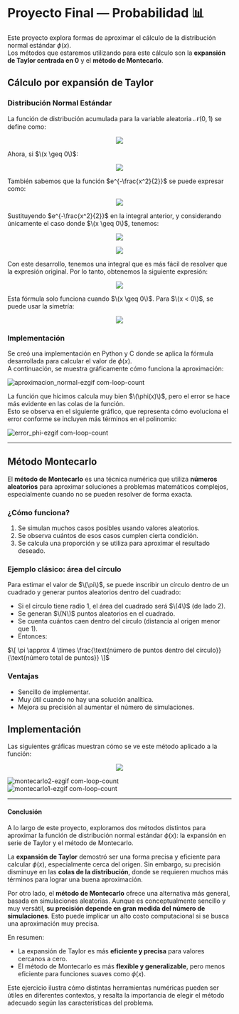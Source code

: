 # Proyecto Final — Probabilidad 📊

Este proyecto explora formas de aproximar el cálculo de la distribución normal estándar $\phi(x)$.  
Los métodos que estaremos utilizando para este cálculo son la **expansión de Taylor centrada en 0** y el **método de Montecarlo**.



## Cálculo por expansión de Taylor

### Distribución Normal Estándar

La función de distribución acumulada para la variable aleatoria $\mathcal{N}(0,1)$ se define como:

<p align="center">
  <img src="https://latex.codecogs.com/svg.image?\phi(x)=\int_{-\infty}^x\frac{1}{\sqrt{2\pi}}e^{-\frac{t^2}{2}}\,dt" />
</p>

Ahora, si $\(x \geq 0\)$:

<p align="center">
  <img src="https://latex.codecogs.com/svg.image?\phi(x)=\frac{1}{2}+\int_{0}^x\frac{1}{\sqrt{2\pi}}e^{-\frac{t^2}{2}}\,dt" />
</p>

También sabemos que la función  $e^{-\frac{x^2}{2}}$  se puede expresar como:

<p align="center">
  <img src="https://latex.codecogs.com/svg.image?e^{-\frac{x^2}{2}}=\sum_{n=0}^\infty\frac{(-1)^n}{2^n\,n!}x^{2n}" />
</p>

Sustituyendo $e^{-\frac{x^2}{2}}$  en la integral anterior, y considerando únicamente el caso donde $\(x \geq 0\)$, tenemos:

<p align="center">
  <img src="https://latex.codecogs.com/svg.image?\phi(x)=\frac{1}{2}+\int_{0}^x\frac{1}{\sqrt{2\pi}}\sum_{n=0}^\infty\frac{(-1)^n}{2^n\,n!}t^{2n}\,dt" />
</p>

<p align="center">
  <img src="https://latex.codecogs.com/svg.image?\phi(x)=\frac{1}{2}+\frac{1}{\sqrt{2\pi}}\sum_{n=0}^\infty\frac{(-1)^n}{2^n\,n!}\int_{0}^xt^{2n}\,dt" />
</p>

Con este desarrollo, tenemos una integral que es más fácil de resolver que la expresión original. Por lo tanto, obtenemos la siguiente expresión:

<p align="center">
  <img src="https://latex.codecogs.com/svg.image?\phi(x)=\frac{1}{2}+\frac{1}{\sqrt{2\pi}}\sum_{n=0}^\infty\frac{(-1)^nx^{2n+1}}{2^n\,n!(2n+1)}" />
</p>

Esta fórmula solo funciona cuando $\(x \geq 0\)$. Para $\(x < 0\)$, se puede usar la simetría:

<p align="center">
  <img src="https://latex.codecogs.com/svg.image?\phi(-x)=1-\phi(x)" />
</p>

### Implementación

Se creó una implementación en Python y C donde se aplica la fórmula desarrollada para calcular el valor de $\phi(x)$.  
A continuación, se muestra gráficamente cómo funciona la aproximación:

![aproximacion_normal-ezgif com-loop-count](https://github.com/user-attachments/assets/57d11a80-5084-46fe-b9a5-56d4b955049a)

La función que hicimos calcula muy bien $\(\phi(x)\)$, pero el error se hace más evidente en las colas de la función.  
Esto se observa en el siguiente gráfico, que representa cómo evoluciona el error conforme se incluyen más términos en el polinomio:

![error_phi-ezgif com-loop-count](https://github.com/user-attachments/assets/b18b4618-b7d3-4dca-b6f5-e279a34bfecd)

---

## Método Montecarlo

El **método de Montecarlo** es una técnica numérica que utiliza **números aleatorios** para aproximar soluciones a problemas matemáticos complejos, especialmente cuando no se pueden resolver de forma exacta.

### ¿Cómo funciona?
1. Se simulan muchos casos posibles usando valores aleatorios.
2. Se observa cuántos de esos casos cumplen cierta condición.
3. Se calcula una proporción y se utiliza para aproximar el resultado deseado.

### Ejemplo clásico: área del círculo

Para estimar el valor de $\(\pi\)$, se puede inscribir un círculo dentro de un cuadrado y generar puntos aleatorios dentro del cuadrado:

- Si el círculo tiene radio 1, el área del cuadrado será $\(4\)$ (de lado 2).
- Se generan $\(N\)$ puntos aleatorios en el cuadrado.
- Se cuenta cuántos caen dentro del círculo (distancia al origen menor que 1).
- Entonces:

$\[
\pi \approx 4 \times \frac{\text{número de puntos dentro del círculo}}{\text{número total de puntos}}
\]$

### Ventajas
- Sencillo de implementar.
- Muy útil cuando no hay una solución analítica.
- Mejora su precisión al aumentar el número de simulaciones.

## Implementación

Las siguientes gráficas muestran cómo se ve este método aplicado a la función:

<p align="center">
  <img src="https://latex.codecogs.com/svg.image?\frac{1}{\sqrt{2\pi}}e^{-\frac{x^2}{2}}" />
</p>

![montecarlo2-ezgif com-loop-count](https://github.com/user-attachments/assets/01740c96-146e-4dfd-b809-9f4a475ab5a0)  
![montecarlo1-ezgif com-loop-count](https://github.com/user-attachments/assets/a84083bd-de10-4a5f-bf02-bdfc45eaee00)

---
#### Conclusión

A lo largo de este proyecto, exploramos dos métodos distintos para aproximar la función de distribución normal estándar $\phi(x)$: la expansión en serie de Taylor y el método de Montecarlo.

La **expansión de Taylor** demostró ser una forma precisa y eficiente para calcular $\phi(x)$, especialmente cerca del origen. Sin embargo, su precisión disminuye en las **colas de la distribución**, donde se requieren muchos más términos para lograr una buena aproximación.

Por otro lado, el **método de Montecarlo** ofrece una alternativa más general, basada en simulaciones aleatorias. Aunque es conceptualmente sencillo y muy versátil, **su precisión depende en gran medida del número de simulaciones**. Esto puede implicar un alto costo computacional si se busca una aproximación muy precisa.

En resumen:
- La expansión de Taylor es más **eficiente y precisa** para valores cercanos a cero.
- El método de Montecarlo es más **flexible y generalizable**, pero menos eficiente para funciones suaves como $\phi(x)$.

Este ejercicio ilustra cómo distintas herramientas numéricas pueden ser útiles en diferentes contextos, y resalta la importancia de elegir el método adecuado según las características del problema.
